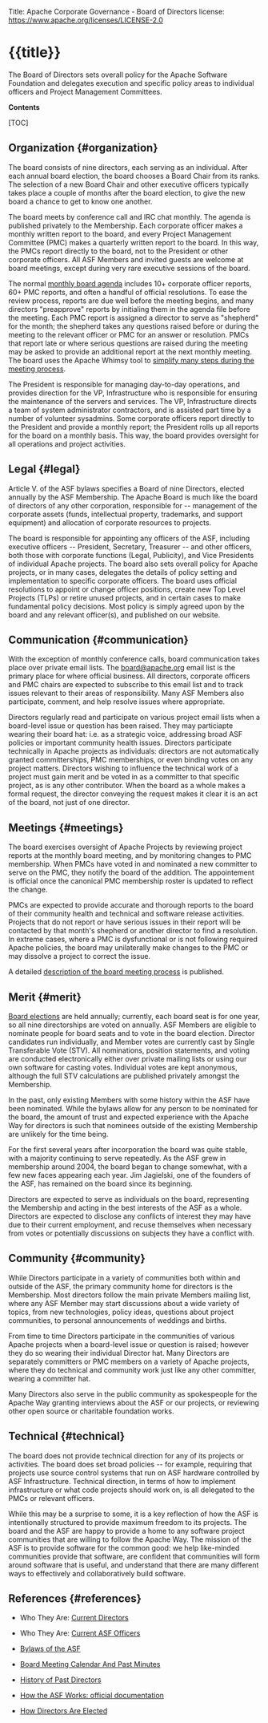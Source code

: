 Title: Apache Corporate Governance - Board of Directors
license: https://www.apache.org/licenses/LICENSE-2.0

# {{title}}

The Board of Directors sets overall policy for the Apache Software Foundation and 
delegates execution and specific policy areas to individual officers 
and Project Management Committees.

**Contents**

[TOC]

## Organization  {#organization}

The board consists of nine directors, each serving as an individual. 
After each annual board election, the board chooses a Board Chair from its ranks. The 
selection of a new Board Chair and other executive officers typically takes place a couple of months after the board election, to give the new 
board a chance to get to know one another. 

The board meets by conference call and IRC chat monthly. The agenda is published 
privately to the Membership. Each corporate officer makes a monthly written 
report to the board, and every Project Management Committee (PMC) makes a 
quarterly written report to the board. In this way, the PMCs report directly to 
the board, not to the President or other corporate officers. All ASF Members and 
invited guests are welcome at board meetings, except during very rare executive 
sessions of the board.

The normal [monthly board agenda](/foundation/board/calendar) includes 10+ corporate officer reports, 60+ 
PMC reports, and often a handful of official resolutions. To ease the review 
process, reports are due well before the meeting begins, and many 
directors "preapprove" reports by initialing them in the agenda file before the 
meeting. Each PMC report is assigned a director to serve as "shepherd" for the 
month; the shepherd takes any questions raised before or during the meeting to the relevant officer or PMC for an answer or resolution. PMCs that report 
late or where serious questions are raised during the meeting may be asked to 
provide an additional report at the next monthly meeting.  The board 
uses the Apache Whimsy tool to [simplify many steps during the meeting process][1].

The President is responsible for managing day-to-day operations, and 
provides direction for the VP, Infrastructure who is responsible for ensuring the maintenance of the 
servers and services.  The VP, Infrastructure directs  
a team of system administrator contractors, and is assisted part time by a 
number of volunteer sysadmins.  Some corporate officers report directly to the 
President and provide a monthly report; the President rolls up all reports for 
the board on a monthly basis.  This way, the board provides oversight for all
operations and project activities.

## Legal  {#legal}

Article V. of the ASF bylaws specifies a Board of nine Directors, elected 
annually by the ASF Membership. The Apache Board is much like the board of 
directors of any other corporation, responsible for -- management of the 
corporate assets (funds, intellectual property, trademarks, and support 
equipment) and allocation of corporate resources to projects.

The board is responsible for appointing any officers of the ASF, including 
executive officers -- President, Secretary, Treasurer -- and other officers, both 
those with corporate functions (Legal, Publicity), and Vice Presidents of 
individual Apache projects. The board also sets overall policy for Apache 
projects, or in many cases, delegates the details of policy setting and 
implementation to specific corporate officers. The board uses official resolutions to 
appoint or change officer positions, create new Top Level Projects (TLPs) or 
retire unused projects, and in certain cases to make fundamental policy 
decisions. Most policy is simply agreed upon by the board and any relevant 
officer(s), and published on our website.

## Communication  {#communication}

With the exception of monthly conference calls, board communication takes place over 
private email lists. The board@apache.org email list is the primary place for 
where official business. All directors, corporate officers and PMC 
chairs are expected to subscribe to this email list and to track issues relevant 
to their areas of responsibility. Many ASF Members also participate, comment, 
and help resolve issues where appropriate.

Directors regularly read and participate on various project email lists 
when a board-level issue or question has been raised. They may particiapte wearing their board hat: i.e. as a strategic voice, addressing broad ASF 
policies or important community health issues. Directors participate technically 
in Apache projects as individuals: directors are not automatically granted 
committerships, PMC memberships, or even binding votes on any project matters. 
Directors wishing to influence the technical work of a project must gain merit 
and be voted in as a committer to that specific project, as is any other 
contributor.  When the board as a whole makes a formal request, the director 
conveying the request makes it clear it is an act of the board, not just of one director.

## Meetings  {#meetings}

The board exercises oversight of Apache Projects by reviewing project reports at 
the monthly board meeting, and by monitoring changes to PMC membership. When
PMCs have voted in and nominated a new committer to serve on the PMC, they
notify the board of the addition. The appointement is official once the
canonical PMC membership roster is updated to reflect the change.

PMCs are expected to provide accurate and thorough reports to the board of their 
community health and technical and software release activities. Projects that do 
not report or have serious issues in their report will be contacted by that 
month's shepherd or another director to find a resolution. In extreme cases, 
where a PMC is dysfunctional or is not following required Apache policies, the 
board may unilaterally make changes to the PMC or may dissolve a project to 
correct the issue.

A detailed [description of the board meeting process][1] is published.

## Merit  {#merit}

[Board elections][2] are held annually; currently, each board seat is for one year, 
so all nine directorships are voted on annually. ASF Members are eligible to 
nominate people for board seats and to vote in the board election. 
Director candidates run individually, and Member votes are currently cast by 
Single Transferable Vote (STV). All nominations, position statements, and 
voting are conducted electronically either over private mailing lists or using 
our own software for casting votes. Individual votes are kept anonymous, 
although the full STV calculations are published privately amongst the 
Membership.

In the past, only existing Members with some history within the ASF have been 
nominated. While the bylaws allow for any person to be nominated for the board, 
the amount of trust and expected experience with the Apache Way for directors 
is such that nominees outside of the existing Membership are unlikely for the 
time being.

For the first several years after incorporation the board was quite stable, 
with a majority continuing to serve repeatedly. As the ASF grew in membership 
around 2004, the board began to change somewhat, with a few new faces appearing 
each year. Jim Jagielski, one of the founders of the ASF, has remained on the 
board since its beginning.

Directors are expected to serve as individuals on the board, representing the 
Membership and acting in the best interests of the ASF as a whole. Directors 
are expected to disclose any conflicts of interest they may have due to their 
current employment, and recuse themselves when necessary from votes or 
potentially discussions on subjects they have a conflict with.

## Community  {#community}

While Directors participate in a variety of communities both within and outside 
of the ASF, the primary community home for directors is the Membership. Most 
directors follow the main private Members mailing list, where any ASF Member may 
start discussions about a wide variety of topics, from new 
technologies, policy ideas, questions about project communities, to 
personal announcements of weddings and births.

From time to time Directors participate in the communities of various Apache 
projects when a board-level issue or question is raised; however they do so 
wearing their individual Director hat. Many Directors are separately committers 
or PMC members on a variety of Apache projects, where they do technical and 
community work just like any other committer, wearing a committer hat.

Many Directors also serve in the public community as spokespeople for 
the Apache Way granting interviews about the ASF or our projects, or 
reviewing other open source or charitable foundation works.

## Technical  {#technical}

The board does not provide technical direction for any of its projects or 
activities. The board does set broad policies -- for example, requiring that projects use source control systems that run on ASF hardware controlled by ASF 
Infrastructure. Technical direction, in terms of how to implement 
infrastructure or what code projects should work on, is all delegated to the 
PMCs or relevant officers.

While this may be a surprise to some, it is a key reflection of how the ASF 
is intentionally structured to provide maximum freedom to its projects. The 
board and the ASF are happy to provide a home to any software project 
communities that are willing to follow the Apache Way. The mission of the ASF 
is to provide software for the common good: we help like-minded 
communities provide that software, are confident that communities will form 
around software that is useful, and understand that there are many different 
ways to effectively and collaboratively build software.

## References  {#references}

* Who They Are: [Current Directors](/foundation/board/)
* Who They Are: [Current ASF Officers](/foundation/)
* [Bylaws of the ASF](/foundation/bylaws.html)
* [Board Meeting Calendar And Past Minutes](/foundation/board/calendar.html)
* [History of Past Directors](/history/directors.html)
* [How the ASF Works: official documentation](/foundation/how-it-works.html)
* [How Directors Are Elected][2]

 


  [1]: /foundation/board/meeting
  [2]: /foundation/governance/meetings#boardvoting
